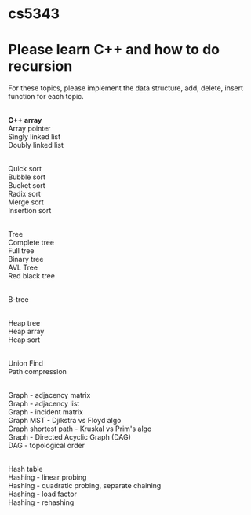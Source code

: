 # cs5343

Please learn C++ and how to do recursion
=========================
For these topics, please implement the data structure, add, delete, insert function for each topic.

<br>**C++ array** 
<br>Array pointer
<br>Singly linked list
<br>Doubly linked list

<br>Quick sort
<br>Bubble sort
<br>Bucket sort
<br>Radix sort
<br>Merge sort
<br>Insertion sort

<br>Tree
<br>Complete tree
<br>Full tree
<br>Binary tree
<br>AVL Tree
<br>Red black tree

<br>B-tree

<br>Heap tree
<br>Heap array
<br>Heap sort

<br>Union Find
<br>Path compression

<br>Graph - adjacency matrix
<br>Graph - adjacency list
<br>Graph - incident matrix
<br>Graph MST - Djikstra vs Floyd algo
<br>Graph shortest path - Kruskal vs Prim's algo
<br>Graph - Directed Acyclic Graph (DAG)
<br>DAG - topological order

<br>Hash table
<br>Hashing - linear probing
<br>Hashing - quadratic probing, separate chaining
<br>Hashing - load factor
<br>Hashing - rehashing



